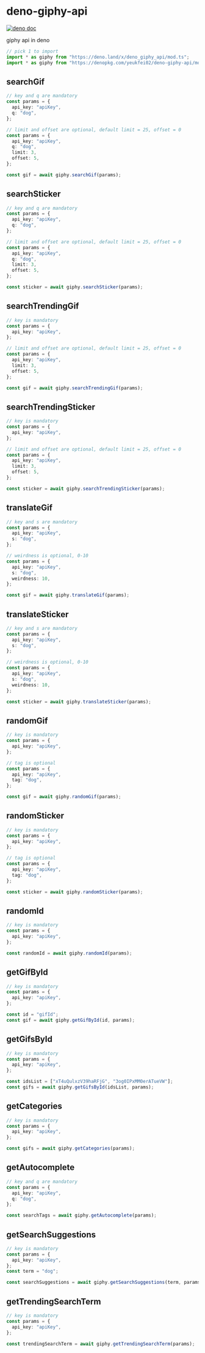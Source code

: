 # deno-giphy-api

[![deno doc](https://doc.deno.land/badge.svg)](https://doc.deno.land/https/deno.land/x/deno_giphy_api/mod.ts)

giphy api in deno

```ts
// pick 1 to import
import * as giphy from "https://deno.land/x/deno_giphy_api/mod.ts";
import * as giphy from "https://denopkg.com/yeukfei02/deno-giphy-api/mod.ts";
```

## searchGif

```ts
// key and q are mandatory
const params = {
  api_key: "apiKey",
  q: "dog",
};

// limit and offset are optional, default limit = 25, offset = 0
const params = {
  api_key: "apiKey",
  q: "dog",
  limit: 3,
  offset: 5,
};

const gif = await giphy.searchGif(params);
```

## searchSticker

```ts
// key and q are mandatory
const params = {
  api_key: "apiKey",
  q: "dog",
};

// limit and offset are optional, default limit = 25, offset = 0
const params = {
  api_key: "apiKey",
  q: "dog",
  limit: 3,
  offset: 5,
};

const sticker = await giphy.searchSticker(params);
```

## searchTrendingGif

```ts
// key is mandatory
const params = {
  api_key: "apiKey",
};

// limit and offset are optional, default limit = 25, offset = 0
const params = {
  api_key: "apiKey",
  limit: 3,
  offset: 5,
};

const gif = await giphy.searchTrendingGif(params);
```

## searchTrendingSticker

```ts
// key is mandatory
const params = {
  api_key: "apiKey",
};

// limit and offset are optional, default limit = 25, offset = 0
const params = {
  api_key: "apiKey",
  limit: 3,
  offset: 5,
};

const sticker = await giphy.searchTrendingSticker(params);
```

## translateGif

```ts
// key and s are mandatory
const params = {
  api_key: "apiKey",
  s: "dog",
};

// weirdness is optional, 0-10
const params = {
  api_key: "apiKey",
  s: "dog",
  weirdness: 10,
};

const gif = await giphy.translateGif(params);
```

## translateSticker

```ts
// key and s are mandatory
const params = {
  api_key: "apiKey",
  s: "dog",
};

// weirdness is optional, 0-10
const params = {
  api_key: "apiKey",
  s: "dog",
  weirdness: 10,
};

const sticker = await giphy.translateSticker(params);
```

## randomGif

```ts
// key is mandatory
const params = {
  api_key: "apiKey",
};

// tag is optional
const params = {
  api_key: "apiKey",
  tag: "dog",
};

const gif = await giphy.randomGif(params);
```

## randomSticker

```ts
// key is mandatory
const params = {
  api_key: "apiKey",
};

// tag is optional
const params = {
  api_key: "apiKey",
  tag: "dog",
};

const sticker = await giphy.randomSticker(params);
```

## randomId

```ts
// key is mandatory
const params = {
  api_key: "apiKey",
};

const randomId = await giphy.randomId(params);
```

## getGifById

```ts
// key is mandatory
const params = {
  api_key: "apiKey",
};

const id = "gifId";
const gif = await giphy.getGifById(id, params);
```

## getGifsById

```ts
// key is mandatory
const params = {
  api_key: "apiKey",
};

const idsList = ["xT4uQulxzV39haRFjG", "3og0IPxMM0erATueVW"];
const gifs = await giphy.getGifsById(idsList, params);
```

## getCategories

```ts
// key is mandatory
const params = {
  api_key: "apiKey",
};

const gifs = await giphy.getCategories(params);
```

## getAutocomplete

```ts
// key and q are mandatory
const params = {
  api_key: "apiKey",
  q: "dog",
};

const searchTags = await giphy.getAutocomplete(params);
```

## getSearchSuggestions

```ts
// key is mandatory
const params = {
  api_key: "apiKey",
};
const term = "dog";

const searchSuggestions = await giphy.getSearchSuggestions(term, params);
```

## getTrendingSearchTerm

```ts
// key is mandatory
const params = {
  api_key: "apiKey",
};

const trendingSearchTerm = await giphy.getTrendingSearchTerm(params);
```
